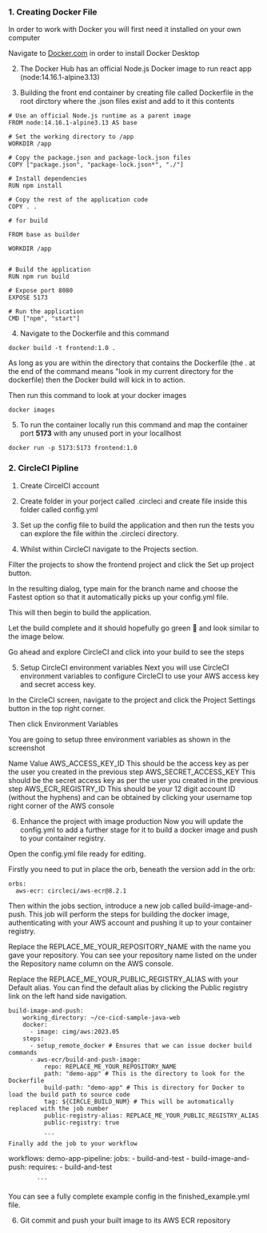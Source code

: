 ### 1. Creating Docker File

In order to work with Docker you will first need it installed on your own computer

Navigate to [Docker.com](https://www.docker.com/) in order to install Docker Desktop

2. The Docker Hub has an official Node.js Docker image to run react app (node:14.16.1-alpine3.13)

3. Building the front end container by creating file called Dockerfile in the root dirctory where the .json files exist and add to it this contents

```
# Use an official Node.js runtime as a parent image
FROM node:14.16.1-alpine3.13 AS base

# Set the working directory to /app
WORKDIR /app

# Copy the package.json and package-lock.json files
COPY ["package.json", "package-lock.json*", "./"]

# Install dependencies
RUN npm install

# Copy the rest of the application code
COPY . .

# for build

FROM base as builder

WORKDIR /app


# Build the application
RUN npm run build

# Expose port 8080
EXPOSE 5173

# Run the application
CMD ["npm", "start"]

```

4. Navigate to the Dockerfile and this command

```
docker build -t frontend:1.0 .
```

As long as you are within the directory that contains the Dockerfile (the . at the end of the command means "look in my current directory for the dockerfile) then the Docker build will kick in to action.

Then run this command to look at your docker images

```
docker images
```

5. To run the container locally run this command and map the container port **5173** with any unused port in your locallhost

```
docker run -p 5173:5173 frontend:1.0
```

### 2. CircleCI Pipline

1. Create CircelCI account

2. Create folder in your porject called .circleci and create file inside this folder called config.yml

3. Set up the config file to build the application and then run the tests you can explore the file within the .circleci directory.

4. Whilst within CircleCI navigate to the Projects section.

Filter the projects to show the frontend project and click the Set up project button.

In the resulting dialog, type main for the branch name and choose the Fastest option so that it automatically picks up your config.yml file.

This will then begin to build the application.

Let the build complete and it should hopefully go green 🤞 and look similar to the image below.

Go ahead and explore CircleCI and click into your build to see the steps

5. Setup CircleCI environment variables
   Next you will use CircleCI environment variables to configure CircleCI to use your AWS access key and secret access key.

In the CircleCI screen, navigate to the project and click the Project Settings button in the top right corner.

Then click Environment Variables

You are going to setup three environment variables as shown in the screenshot

Name Value
AWS_ACCESS_KEY_ID This should be the access key as per the user you created in the previous step
AWS_SECRET_ACCESS_KEY This should be the secret access key as per the user you created in the previous step
AWS_ECR_REGISTRY_ID This should be your 12 digit account ID (without the hyphens) and can be obtained by clicking your username top right corner of the AWS console

6. Enhance the project with image production
   Now you will update the config.yml to add a further stage for it to build a docker image and push to your container registry.

Open the config.yml file ready for editing.

Firstly you need to put in place the orb, beneath the version add in the orb:

```
orbs:
  aws-ecr: circleci/aws-ecr@8.2.1
```

Then within the jobs section, introduce a new job called build-image-and-push. This job will perform the steps for building the docker image, authenticating with your AWS account and pushing it up to your container registry.

Replace the REPLACE_ME_YOUR_REPOSITORY_NAME with the name you gave your repository. You can see your repository name listed on the under the Repository name column on the AWS console.

Replace the REPLACE_ME_YOUR_PUBLIC_REGISTRY_ALIAS with your Default alias. You can find the default alias by clicking the Public registry link on the left hand side navigation.

````
build-image-and-push:
    working_directory: ~/ce-cicd-sample-java-web
    docker:
      - image: cimg/aws:2023.05
    steps:
      - setup_remote_docker # Ensures that we can issue docker build commands
      - aws-ecr/build-and-push-image:
          repo: REPLACE_ME_YOUR_REPOSITORY_NAME
          path: "demo-app" # This is the directory to look for the Dockerfile
          build-path: "demo-app" # This is directory for Docker to load the build path to source code
          tag: ${CIRCLE_BUILD_NUM} # This will be automatically replaced with the job number
          public-registry-alias: REPLACE_ME_YOUR_PUBLIC_REGISTRY_ALIAS
          public-registry: true

          ```
Finally add the job to your workflow

````

workflows:
demo-app-pipeline:
jobs: - build-and-test - build-image-and-push:
requires: - build-and-test

            ```

You can see a fully complete example config in the finished_example.yml file.

6. Git commit and push your built image to its AWS ECR repository
